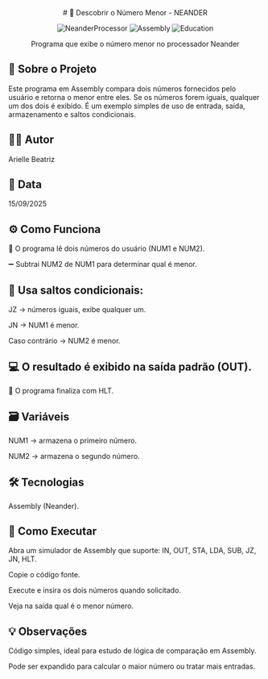 <div align="center">
# 🔢 Descobrir o Número Menor - NEANDER

![NeanderProcessor ](https://img.shields.io/badge/Architecture-Neander-8A2BE2)
![Assembly ](https://img.shields.io/badge/Language-Assembly-64DD9C)
![Education](https://img.shields.io/badge/Purpose-Education-FF6B6B)

Programa que exibe o número menor no processador Neander

</div>

## 📖 Sobre o Projeto

Este programa em Assembly compara dois números fornecidos pelo usuário e retorna o menor entre eles.
Se os números forem iguais, qualquer um dos dois é exibido.
É um exemplo simples de uso de entrada, saída, armazenamento e saltos condicionais.

## 👩‍💻 Autor

Arielle Beatriz

## 📅 Data

15/09/2025

## ⚙️ Como Funciona

📝 O programa lê dois números do usuário (NUM1 e NUM2).

➖ Subtrai NUM2 de NUM1 para determinar qual é menor.

## 🔀 Usa saltos condicionais:

JZ → números iguais, exibe qualquer um.

JN → NUM1 é menor.

Caso contrário → NUM2 é menor.

## 💻 O resultado é exibido na saída padrão (OUT).

🛑 O programa finaliza com HLT.

## 🗃 Variáveis

NUM1 → armazena o primeiro número.

NUM2 → armazena o segundo número.

## 🛠 Tecnologias

Assembly (Neander).

## 🚀 Como Executar

Abra um simulador de Assembly que suporte: IN, OUT, STA, LDA, SUB, JZ, JN, HLT.

Copie o código fonte.

Execute e insira os dois números quando solicitado.

Veja na saída qual é o menor número.

## 💡 Observações

Código simples, ideal para estudo de lógica de comparação em Assembly.

Pode ser expandido para calcular o maior número ou tratar mais entradas.
